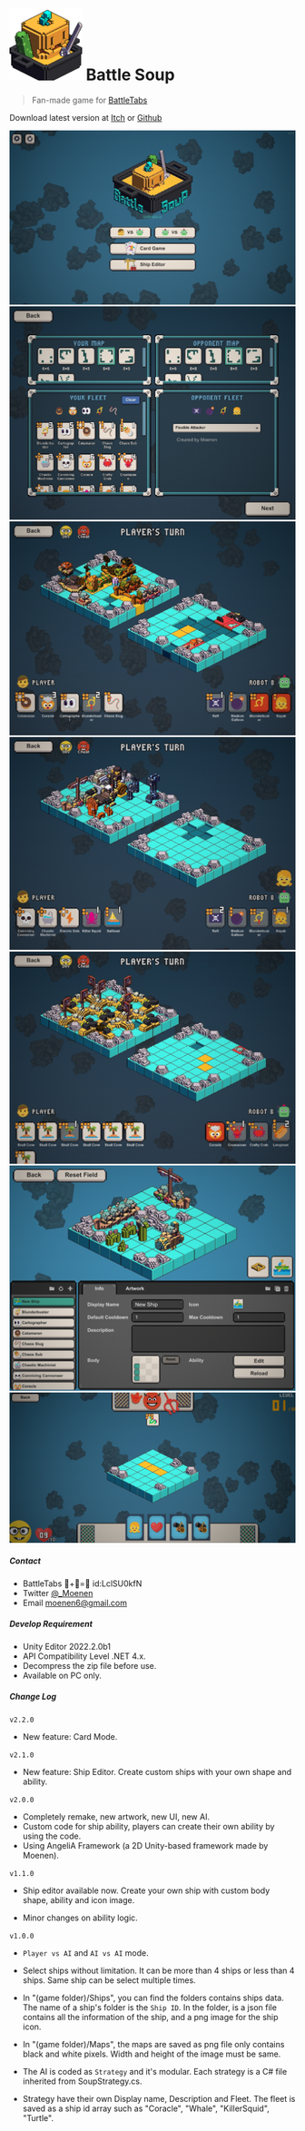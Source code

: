 # <img src="_Res/Logo Small.png" alt="Logo" style="zoom:100%;" />    Battle Soup

> Fan-made game for [BattleTabs](https://battletabs.io)

Download latest  version at [Itch](https://m-oenen.itch.io/battlesoup) or [Github](https://github.com/Mo-enen/Battle-Soup/releases)

<img src="_Res\0.jpg">

<img src="_Res\1.jpg">

<img src="_Res\2.jpg">

<img src="_Res\3.jpg">

<img src="_Res\4.jpg">

<img src="_Res\5.jpg">

<img src="_Res\6.jpg">



##### Contact

- BattleTabs 🎃+🥒=🥘  id:LclSU0kfN
- Twitter [@_Moenen](https://twitter.com/_Moenen)
- Email moenen6@gmail.com





##### Develop Requirement

- Unity Editor 2022.2.0b1
- API Compatibility Level .NET 4.x.
- Decompress the zip file before use.
- Available on PC only.




##### Change Log

`v2.2.0`

- New feature: Card Mode.

`v2.1.0`

- New feature: Ship Editor. Create custom ships with your own shape and ability.

`v2.0.0`

- Completely remake, new artwork, new UI, new AI.
- Custom code for ship ability, players can create their own ability by using the code.
- Using AngeliA Framework (a 2D Unity-based framework made by Moenen).

`v1.1.0`

- Ship editor available now. Create your own ship with custom body shape, ability and icon image.

- Minor changes on ability logic.


`v1.0.0`

-  `Player vs AI` and `AI vs AI` mode. 
- Select ships without limitation. It can be more than 4 ships or less than 4 ships. Same ship can be select multiple times.

- In "(game folder)/Ships", you can find the folders contains ships data. The name of a ship's folder is the `Ship ID`. In the folder, is a json file contains all the information of the ship, and a png image for the ship icon. 
- In "(game folder)/Maps", the maps are saved as png file only contains black and white pixels. Width and height of the image must be same.
- The AI is coded as `Strategy` and it's modular. Each strategy is a C# file inherited from SoupStrategy.cs. 
- Strategy have their own Display name, Description and Fleet. The fleet is saved as a ship id array such as "Coracle", "Whale", "KillerSquid", "Turtle".











